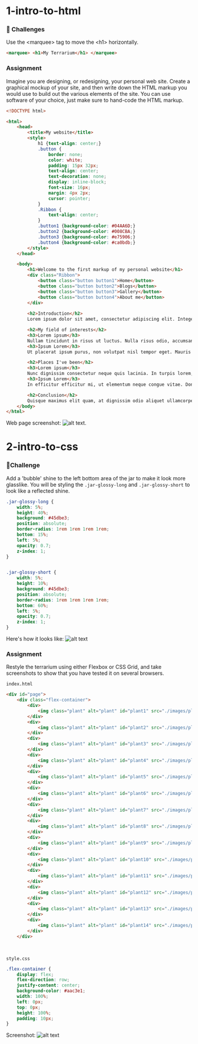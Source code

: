# 1-intro-to-html

### 🚀 Challenges

Use the \<marquee\> tag to move the \<h1\> horizontally.
```html
<marquee> <h1>My Terrarium</h1> </marquee>
```

### Assignment
Imagine you are designing, or redesigning, your personal web site. Create a graphical mockup of your site, and then write down the HTML markup you would use to build out the various elements of the site. You can use software of your choice, just make sure to hand-code the HTML markup.

```html
<!DOCTYPE html>

<html>
    <head>
        <title>My website</title>
        <style>
            h1 {text-align: center;}
            .button {
                border: none;
                color: white;
                padding: 15px 32px;
                text-align: center;
                text-decoration: none;
                display: inline-block;
                font-size: 16px;
                margin: 4px 2px;
                cursor: pointer;
            }
            .Ribbon {
                text-align: center;
            }
            .button1 {background-color: #04AA6D;}
            .button2 {background-color: #008CBA;}
            .button3 {background-color: #e75906;}
            .button4 {background-color: #ca0bdb;}
        </style>
    </head>

    <body>
        <h1>Welcome to the first markup of my personal website</h1>
        <div class="Ribbon">
            <button class="button button1">Home</button>
            <button class="button button2">Blogs</button>
            <button class="button button3">Gallery</button>
            <button class="button button4">About me</button>
        </div>
        
        <h2>Introduction</h2>
        Lorem ipsum dolor sit amet, consectetur adipiscing elit. Integer mattis metus at diam viverra feugiat ut ut mauris. Aenean semper nec ligula a mollis. Donec luctus lorem risus, ac dignissim nisi pellentesque et. Nunc non scelerisque nisl, ac aliquet odio. Interdum et malesuada fames ac ante ipsum primis in faucibus. Proin posuere sapien eu tellus semper tincidunt. Donec congue at elit rutrum rhoncus. Donec hendrerit risus eu nisi commodo, at luctus ante consectetur. Sed pretium ipsum nec neque luctus, ac volutpat eros semper. Aenean sed purus vel dolor convallis dapibus. Etiam tempus, lectus sit amet elementum egestas, turpis eros pulvinar sapien, vel laoreet tellus tellus ut nibh. In hac habitasse platea dictumst. Vivamus posuere libero eget dolor eleifend, vel rutrum nisl sagittis. Ut aliquet mi id justo tristique, vel convallis orci pellentesque. Donec venenatis ex nec tincidunt pharetra.

        <h2>My field of interests</h2>
        <h3>Lorem ipsum</h3>
        Nullam tincidunt in risus ut luctus. Nulla risus odio, accumsan eget nisl vel, ultrices interdum dui. Pellentesque habitant morbi tristique senectus et netus et malesuada fames ac turpis egestas. Phasellus ac rutrum risus. Aenean feugiat at ante eget varius. Suspendisse dapibus bibendum sapien consequat tempor. Maecenas interdum quam sem, id feugiat mauris tempor at.
        <h3>Ipsum Lorem</h3>
        Ut placerat ipsum purus, non volutpat nisl tempor eget. Mauris egestas euismod pretium. Fusce dapibus ligula et eros pretium, sagittis commodo metus blandit. Curabitur vestibulum at libero at euismod. Praesent placerat pharetra libero, sed consectetur magna interdum eget. Aliquam nec enim quis leo pharetra consectetur nec quis purus. Aenean fringilla ultrices est, non porta lectus sagittis ac.

        <h2>Places I've been</h2>
        <h3>Lorem ipsum</h3>
        Nunc dignissim consectetur neque quis lacinia. In turpis lorem, tincidunt sit amet purus sit amet, placerat convallis tellus. Sed sapien orci, blandit quis urna non, tincidunt egestas libero. Donec et porttitor lorem, a placerat elit. Morbi pellentesque elit sed vulputate elementum. Sed sapien tortor, commodo a tellus vitae, malesuada scelerisque ante. Integer id nulla volutpat, pretium ante non, rhoncus nunc. Aliquam posuere est ac elit aliquet posuere.
        <h3>Ipsum Lorem</h3>
        In efficitur efficitur mi, ut elementum neque congue vitae. Donec bibendum venenatis quam non sagittis. Pellentesque consectetur fermentum ipsum, id tincidunt libero convallis at. Vestibulum vulputate mi a odio mollis consectetur. Quisque rhoncus, tortor maximus mollis sagittis, odio arcu finibus arcu, sit amet sagittis urna sem ut nulla. Cras in tincidunt lorem, sed eleifend felis. Nam scelerisque turpis non magna consectetur, eu consectetur justo facilisis.

        <h2>Conclusion</h2>
        Quisque maximus elit quam, at dignissim odio aliquet ullamcorper. In sodales viverra elit, et blandit dolor lacinia et. Fusce ut tortor sapien. Nam vel hendrerit nisl. Suspendisse eu molestie libero, id consequat tellus. Nulla congue libero dolor, in interdum ex facilisis et. Vestibulum finibus mi ut nulla accumsan, sed sagittis orci luctus. Integer ullamcorper diam id mauris imperdiet pharetra. Aliquam tincidunt elit nunc, in efficitur ipsum varius at. Aliquam non lectus mattis, pharetra sapien pulvinar, laoreet nisi. Praesent tincidunt sapien sit amet tellus imperdiet, in tristique tortor fringilla. Nullam eget dolor ac felis varius ullamcorper commodo sit amet neque. Etiam vel lorem quis nisl semper tempor id molestie mauris. Maecenas quis eleifend ante. Aenean tincidunt quam vitae nunc posuere vehicula. Pellentesque a malesuada libero.
    </body>
</html>
```

Web page screenshot:
![alt text](/div-it-up/2-terrarium/images/image-0.png).

# 2-intro-to-css

### 🚀Challenge

Add a 'bubble' shine to the left bottom area of the jar to make it look more glasslike. You will be styling the ```.jar-glossy-long``` and ```.jar-glossy-short``` to look like a reflected shine.
```css
.jar-glossy-long {
    width: 5%;
    height: 40%;
    background: #45dbe3;
    position: absolute;
    border-radius: 1rem 1rem 1rem 1rem;
    bottom: 15%;
    left: 5%;
    opacity: 0.7;
    z-index: 1;
}


.jar-glossy-short {
    width: 5%;
    height: 10%;
    background: #45dbe3;
    position: absolute;
    border-radius: 1rem 1rem 1rem 1rem;
    bottom: 60%;
    left: 5%;
    opacity: 0.7;
    z-index: 1;
}
```

Here's how it looks like:
![alt text](/div-it-up/2-terrarium/images/image-1.png)

### Assignment
Restyle the terrarium using either Flexbox or CSS Grid, and take screenshots to show that you have tested it on several browsers.

```index.html```
```html
<div id="page">
    <div class="flex-container">
        <div>
            <img class="plant" alt="plant" id="plant1" src="./images/plant1.png" />
        </div>
        <div>
            <img class="plant" alt="plant" id="plant2" src="./images/plant2.png" />
        </div>
        <div>
            <img class="plant" alt="plant" id="plant3" src="./images/plant3.png" />
        </div>
        <div>
            <img class="plant" alt="plant" id="plant4" src="./images/plant4.png" />
        </div>
        <div>
            <img class="plant" alt="plant" id="plant5" src="./images/plant5.png" />
        </div>
        <div>
            <img class="plant" alt="plant" id="plant6" src="./images/plant6.png" />
        </div>
        <div>
            <img class="plant" alt="plant" id="plant7" src="./images/plant7.png" />
        </div>
        <div>
            <img class="plant" alt="plant" id="plant8" src="./images/plant8.png" />
        </div>
        <div>
            <img class="plant" alt="plant" id="plant9" src="./images/plant9.png" />
        </div>
        <div>
            <img class="plant" alt="plant" id="plant10" src="./images/plant10.png" />
        </div>
        <div>
            <img class="plant" alt="plant" id="plant11" src="./images/plant11.png" />
        </div>
        <div>
            <img class="plant" alt="plant" id="plant12" src="./images/plant12.png" />
        </div>
        <div>
            <img class="plant" alt="plant" id="plant13" src="./images/plant13.png" />
        </div>
        <div>
            <img class="plant" alt="plant" id="plant14" src="./images/plant14.png" />
        </div>
    </div>
```
<br>

```style.css```

```css
.flex-container {
    display: flex;
    flex-direction: row;
    justify-content: center;
    background-color: #aac3e1;
    width: 100%;
    left: 0px;
    top: 0px;
    height: 100%;
    padding: 10px;
}
```

Screenshot:
![alt text](/div-it-up/2-terrarium/images/image-2.png)
